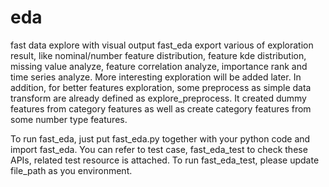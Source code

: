 # eda
fast data explore with visual output
fast_eda export various of exploration result, like nominal/number feature distribution, feature kde distribution, missing value analyze, feature correlation analyze, importance rank and time series analyze. More interesting exploration will be added later.
In addition, for better features exploration, some preprocess as simple data transform are already defined as explore_preprocess. It created dummy features from category features as well as create category features from some number type features.

To run fast_eda, just put fast_eda.py together with your python code and import fast_eda.
You can refer to test case, fast_eda_test to check these APIs, related test resource is attached.
To run fast_eda_test, please update file_path as you environment.
